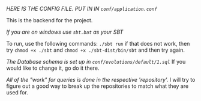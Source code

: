 *HERE IS THE CONFIG FILE. PUT IN IN `conf/application.conf`*
<script src="https://gist.github.com/colinwahl/2f118bdeace58c77276d77851d030f6b.js"></script>

This is the backend for the project.


*If you are on windows use `sbt.bat` as your SBT*

To run, use the following commands:
`./sbt run`
if that does not work, then try 
`chmod +x ./sbt`
and 
`chmod +x ./sbt-dist/bin/sbt`
and then try again.



*The Database schema is set up in `conf/evolutions/default/1.sql`*
If you would like to change it, go do it there.

*All of the "work" for queries is done in the respective 'repository'.*
I will try to figure out a good way to break up the repositories to match what they are used for.
